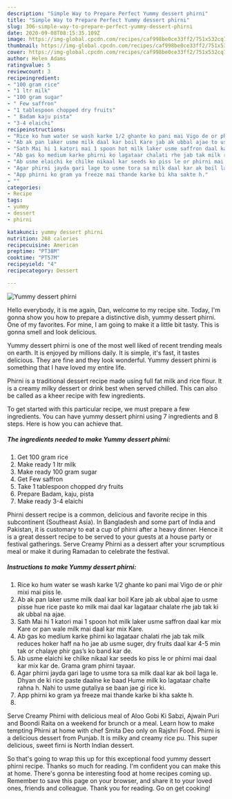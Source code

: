 ```yaml
---
description: "Simple Way to Prepare Perfect Yummy dessert phirni"
title: "Simple Way to Prepare Perfect Yummy dessert phirni"
slug: 306-simple-way-to-prepare-perfect-yummy-dessert-phirni
date: 2020-09-08T08:15:35.109Z
image: https://img-global.cpcdn.com/recipes/caf998be0ce33ff2/751x532cq70/yummy-dessert-phirni-recipe-main-photo.jpg
thumbnail: https://img-global.cpcdn.com/recipes/caf998be0ce33ff2/751x532cq70/yummy-dessert-phirni-recipe-main-photo.jpg
cover: https://img-global.cpcdn.com/recipes/caf998be0ce33ff2/751x532cq70/yummy-dessert-phirni-recipe-main-photo.jpg
author: Helen Adams
ratingvalue: 5
reviewcount: 3
recipeingredient:
- "100 gram rice"
- "1 ltr milk"
- "100 gram sugar"
- " Few saffron"
- "1 tablespoon chopped dry fruits"
- " Badam kaju pista"
- "3-4 elaichi"
recipeinstructions:
- "Rice ko hum water se wash karke 1/2 ghante ko pani mai Vigo de or phir mixi mai piss le."
- "Ab ak pan laker usme milk daal kar boil Kare jab ak ubbal ajae to usme pisse hue rice paste ko milk mai daal kar lagataar chalate rhe jab tak ki ak ubbal na ajae."
- "Sath Mai hi 1 katori mai 1 spoon hot milk laker usme saffron daal kar mix Kare or pan wale milk mai daal kar mix Kare."
- "Ab gas ko medium karke phirni ko lagataar chalati rhe jab tak milk reduces hoker haff na ho jae ab usme suger, dry fruits daal kar 4-5 min tak or chalaye phir gas’s ko band kar de."
- "Ab usme elaichi ke chilke nikaal kar seeds ko piss le or phirni mai daal kar mix kar de. Grama gram phirni tayaar."
- "Agar phirni jayda gari lage to usme tora sa milk daal kar ak boil laga le. Dhyan de ki rice paste daalne ke baad Hume milk ko lagataar chalte rahna h. Nahi to usme gutaliya se baan jae gi rice ki."
- "App phirni ko gram ya freeze mai thande karke bi kha sakte h."
- ""
categories:
- Recipe
tags:
- yummy
- dessert
- phirni

katakunci: yummy dessert phirni 
nutrition: 268 calories
recipecuisine: American
preptime: "PT38M"
cooktime: "PT57M"
recipeyield: "4"
recipecategory: Dessert

---
```



![Yummy dessert phirni](https://img-global.cpcdn.com/recipes/caf998be0ce33ff2/751x532cq70/yummy-dessert-phirni-recipe-main-photo.jpg)

Hello everybody, it is me again, Dan, welcome to my recipe site. Today, I'm gonna show you how to prepare a distinctive dish, yummy dessert phirni. One of my favorites. For mine, I am going to make it a little bit tasty. This is gonna smell and look delicious.

Yummy dessert phirni is one of the most well liked of recent trending meals on earth. It is enjoyed by millions daily. It is simple, it's fast, it tastes delicious. They are fine and they look wonderful. Yummy dessert phirni is something that I have loved my entire life.

Phirni is a traditional dessert recipe made using full fat milk and rice flour. It is a creamy milky dessert or drink best when served chilled. This can also be called as a kheer recipe with few ingredients.


To get started with this particular recipe, we must prepare a few ingredients. You can have yummy dessert phirni using 7 ingredients and 8 steps. Here is how you can achieve that.

<!--inarticleads1-->

##### The ingredients needed to make Yummy dessert phirni:

1. Get 100 gram rice
1. Make ready 1 ltr milk
1. Make ready 100 gram sugar
1. Get  Few saffron
1. Take 1 tablespoon chopped dry fruits
1. Prepare  Badam, kaju, pista
1. Make ready 3-4 elaichi


Phirni dessert recipe is a common, delicious and favorite recipe in this subcontinent (Southeast Asia). In Bangladesh and some part of India and Pakistan, it is customary to eat a cup of phirni after a heavy dinner. Hence it is a great dessert recipe to be served to your guests at a house party or festival gatherings. Serve Creamy Phirni as a dessert after your scrumptious meal or make it during Ramadan to celebrate the festival. 

<!--inarticleads2-->

##### Instructions to make Yummy dessert phirni:

1. Rice ko hum water se wash karke 1/2 ghante ko pani mai Vigo de or phir mixi mai piss le.
1. Ab ak pan laker usme milk daal kar boil Kare jab ak ubbal ajae to usme pisse hue rice paste ko milk mai daal kar lagataar chalate rhe jab tak ki ak ubbal na ajae.
1. Sath Mai hi 1 katori mai 1 spoon hot milk laker usme saffron daal kar mix Kare or pan wale milk mai daal kar mix Kare.
1. Ab gas ko medium karke phirni ko lagataar chalati rhe jab tak milk reduces hoker haff na ho jae ab usme suger, dry fruits daal kar 4-5 min tak or chalaye phir gas’s ko band kar de.
1. Ab usme elaichi ke chilke nikaal kar seeds ko piss le or phirni mai daal kar mix kar de. Grama gram phirni tayaar.
1. Agar phirni jayda gari lage to usme tora sa milk daal kar ak boil laga le. Dhyan de ki rice paste daalne ke baad Hume milk ko lagataar chalte rahna h. Nahi to usme gutaliya se baan jae gi rice ki.
1. App phirni ko gram ya freeze mai thande karke bi kha sakte h.
1. 


Serve Creamy Phirni with delicious meal of Aloo Gobi Ki Sabzi, Ajwain Puri and Boondi Raita on a weekend for brunch or a meal. Learn how to make tempting Phirni at home with chef Smita Deo only on Rajshri Food. Phirni is a delicious dessert from Punjab. It is milky and creamy rice pu. This super delicious, sweet firni is North Indian dessert. 

So that's going to wrap this up for this exceptional food yummy dessert phirni recipe. Thanks so much for reading. I'm confident you can make this at home. There's gonna be interesting food at home recipes coming up. Remember to save this page on your browser, and share it to your loved ones, friends and colleague. Thank you for reading. Go on get cooking!
